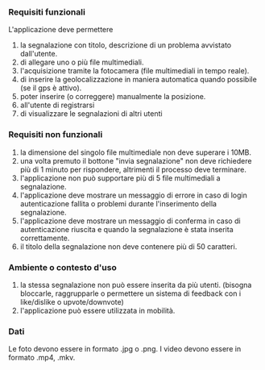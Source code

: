 ### Requisiti funzionali
L'applicazione deve permettere
1. la segnalazione con titolo, descrizione di un problema avvistato dall'utente.
1. di allegare uno o più file multimediali.
1. l'acquisizione tramite la fotocamera (file multimediali in tempo reale).
1. di inserire la geolocalizzazione in maniera automatica quando possibile (se il gps è attivo).
1. poter inserire (o correggere) manualmente la posizione.
1. all'utente di registrarsi
1. di visualizzare le segnalazioni di altri utenti

### Requisiti non funzionali
1. la dimensione del singolo file multimediale non deve superare i 10MB.
1. una volta premuto il bottone "invia segnalazione" non deve richiedere più di 1 minuto per rispondere, altrimenti il processo deve terminare.
1. l'applicazione non può supportare più di 5 file multimediali a segnalazione.
1. l'applicazione deve mostrare un messaggio di errore in caso di login autenticazione fallita o problemi durante l'inserimento della segnalazione.
1. l'applicazione deve mostrare un messaggio di conferma in caso di autenticazione riuscita e quando la segnalazione è stata inserita correttamente.
1. il titolo della segnalazione non deve contenere più di 50 caratteri.

### Ambiente o contesto d'uso
1. la stessa segnalazione non può essere inserita da più utenti. (bisogna bloccarle, raggrupparle o permettere un sistema di feedback con i like/dislike o upvote/downvote)
1. l'applicazione può essere utilizzata in mobilità.

### Dati
Le foto devono essere in formato .jpg o .png.
I video devono essere in formato .mp4, .mkv.
